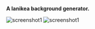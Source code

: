 **A lanikea background generator.**

![screenshot1](https://github.com/visnudeva/lanikea/blob/main/Laniakea.png?raw=true)
![screenshot1](https://github.com/visnudeva/lanikea/blob/main/Laniakea1.png?raw=true)
